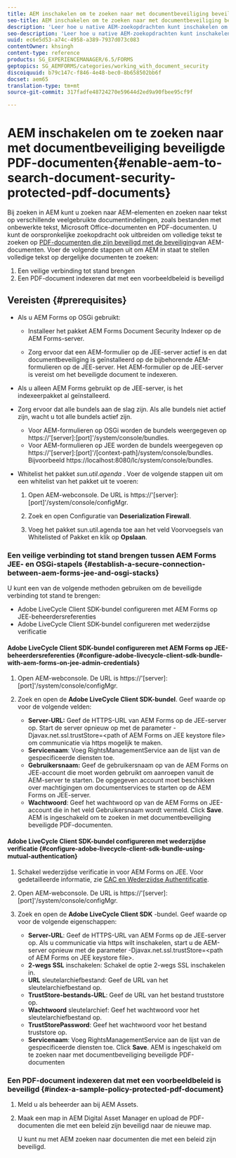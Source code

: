 ```yaml
---
title: AEM inschakelen om te zoeken naar met documentbeveiliging beveiligde PDF-documenten
seo-title: AEM inschakelen om te zoeken naar met documentbeveiliging beveiligde PDF-documenten
description: 'Leer hoe u native AEM-zoekopdrachten kunt inschakelen om met volledige tekst te zoeken op DRM beveiligde PDF-documenten.  '
seo-description: 'Leer hoe u native AEM-zoekopdrachten kunt inschakelen om met volledige tekst te zoeken op DRM beveiligde PDF-documenten.  '
uuid: ec6e5d53-a74c-4958-a389-7937d073c083
contentOwner: khsingh
content-type: reference
products: SG_EXPERIENCEMANAGER/6.5/FORMS
geptopics: SG_AEMFORMS/categories/working_with_document_security
discoiquuid: b79c147c-f846-4e48-bec0-8b658502bb6f
docset: aem65
translation-type: tm+mt
source-git-commit: 317fadfe48724270e59644d2ed9a90fbee95cf9f

---
```



# AEM inschakelen om te zoeken naar met documentbeveiliging beveiligde PDF-documenten{#enable-aem-to-search-document-security-protected-pdf-documents}

Bij zoeken in AEM kunt u zoeken naar AEM-elementen en zoeken naar tekst op verschillende veelgebruikte documentindelingen, zoals bestanden met onbewerkte tekst, Microsoft Office-documenten en PDF-documenten. U kunt de oorspronkelijke zoekopdracht ook uitbreiden om volledige tekst te zoeken op [PDF-documenten die zijn beveiligd met de beveiliging](../../forms/using/admin-help/document-security.md)van AEM-documenten. Voer de volgende stappen uit om AEM in staat te stellen volledige tekst op dergelijke documenten te zoeken:

1. Een veilige verbinding tot stand brengen
1. Een PDF-document indexeren dat met een voorbeeldbeleid is beveiligd

## Vereisten {#prerequisites}

* Als u AEM Forms op OSGi gebruikt:

   * Installeer het pakket [](https://helpx.adobe.com/aem-forms/kb/aem-forms-releases.html) AEM Forms Document Security Indexer op de AEM Forms-server.

   * Zorg ervoor dat een AEM-formulier op de JEE-server actief is en dat documentbeveiliging is geïnstalleerd op de bijbehorende AEM-formulieren op de JEE-server. Het AEM-formulier op de JEE-server is vereist om het beveiligde document te indexeren.

* Als u alleen AEM Forms gebruikt op de JEE-server, is het indexeerpakket al geïnstalleerd.
* Zorg ervoor dat alle bundels aan de slag zijn. Als alle bundels niet actief zijn, wacht u tot alle bundels actief zijn.

   * Voor AEM-formulieren op OSGi worden de bundels weergegeven op https://&#39;[server]:[port]&#39;/system/console/bundles.
   * Voor AEM-formulieren op JEE worden de bundels weergegeven op https://&#39;[server]:[port]&#39;/[context-path]/system/console/bundles. Bijvoorbeeld https://localhost:8080/lc/system/console/bundles.

* Whitelist het pakket *sun.util.agenda* . Voer de volgende stappen uit om een whitelist van het pakket uit te voeren:

   1. Open AEM-webconsole. De URL is https://&#39;[server]:[port]&#39;/system/console/configMgr.
   1. Zoek en open Configuratie van **Deserialization Firewall**.

   1. Voeg het pakket sun.util.agenda toe aan het veld Voorvoegsels van Whitelisted of Pakket en klik op **Opslaan**.

### Een veilige verbinding tot stand brengen tussen AEM Forms JEE- en OSGi-stapels {#establish-a-secure-connection-between-aem-forms-jee-and-osgi-stacks}

U kunt een van de volgende methoden gebruiken om de beveiligde verbinding tot stand te brengen:

* Adobe LiveCycle Client SDK-bundel configureren met AEM Forms op JEE-beheerdersreferenties
* Adobe LiveCycle Client SDK-bundel configureren met wederzijdse verificatie

#### Adobe LiveCycle Client SDK-bundel configureren met AEM Forms op JEE-beheerdersreferenties {#configure-adobe-livecycle-client-sdk-bundle-with-aem-forms-on-jee-admin-credentials}

1. Open AEM-webconsole. De URL is https://&#39;[server]:[port]&#39;/system/console/configMgr.
1. Zoek en open de **Adobe LiveCycle Client SDK-bundel**. Geef waarde op voor de volgende velden:

   * **Server-URL:** Geef de HTTPS-URL van AEM Forms op de JEE-server op. Start de server opnieuw op met de parameter -Djavax.net.ssl.trustStore=&lt;path of AEM Forms on JEE keystore file> om communicatie via https mogelijk te maken.
   * **Servicenaam**: Voeg RightsManagementService aan de lijst van de gespecificeerde diensten toe.
   * **Gebruikersnaam:** Geef de gebruikersnaam op van de AEM Forms on JEE-account die moet worden gebruikt om aanroepen vanuit de AEM-server te starten. De opgegeven account moet beschikken over machtigingen om documentservices te starten op de AEM Forms on JEE-server.
   * **Wachtwoord**: Geef het wachtwoord op van de AEM Forms on JEE-account die in het veld Gebruikersnaam wordt vermeld.
   Click **Save**. AEM is ingeschakeld om te zoeken in met documentbeveiliging beveiligde PDF-documenten.

#### Adobe LiveCycle Client SDK-bundel configureren met wederzijdse verificatie {#configure-adobe-livecycle-client-sdk-bundle-using-mutual-authentication}

1. Schakel wederzijdse verificatie in voor AEM Forms on JEE. Voor gedetailleerde informatie, zie [CAC en Wederzijdse Authentificatie](https://helpx.adobe.com/livecycle/kb/cac-mutual-authentication.html).
1. Open AEM-webconsole. De URL is https://&#39;[server]:[port]&#39;/system/console/configMgr.
1. Zoek en open de **Adobe LiveCycle Client SDK** -bundel. Geef waarde op voor de volgende eigenschappen:

   * **Server-URL**: Geef de HTTPS-URL van AEM Forms op de JEE-server op. Als u communicatie via https wilt inschakelen, start u de AEM-server opnieuw met de parameter -Djavax.net.ssl.trustStore=&lt;path of AEM Forms on JEE keystore file>.
   * **2-wegs SSL** inschakelen: Schakel de optie 2-wegs SSL inschakelen in.
   * **URL** sleutelarchiefbestand: Geef de URL van het sleutelarchiefbestand op.
   * **TrustStore-bestands-URL**: Geef de URL van het bestand truststore op.
   * **Wachtwoord** sleutelarchief: Geef het wachtwoord voor het sleutelarchiefbestand op.
   * **TrustStorePassword**: Geef het wachtwoord voor het bestand truststore op.
   * **Servicenaam**: Voeg RightsManagementService aan de lijst van de gespecificeerde diensten toe.
   Click **Save**. AEM is ingeschakeld om te zoeken naar met documentbeveiliging beveiligde PDF-documenten

### Een PDF-document indexeren dat met een voorbeeldbeleid is beveiligd {#index-a-sample-policy-protected-pdf-document}

1. Meld u als beheerder aan bij AEM Assets.
1. Maak een map in AEM Digital Asset Manager en upload de PDF-documenten die met een beleid zijn beveiligd naar de nieuwe map.

   U kunt nu met AEM zoeken naar documenten die met een beleid zijn beveiligd.

